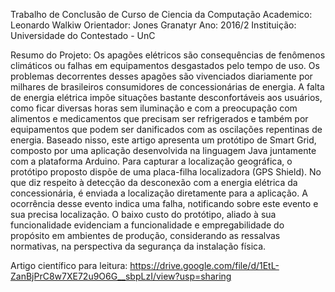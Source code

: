 Trabalho de Conclusão de Curso de Ciencia da Computação
Academico: Leonardo Walkiw
Orientador: Jones Granatyr
Ano: 2016/2
Instituição: Universidade do Contestado - UnC

Resumo do Projeto:
Os apagões elétricos são consequências de fenômenos climáticos ou falhas  em  equipamentos  desgastados  pelo  tempo  de  uso.  Os  problemas decorrentes  desses  apagões  são  vivenciados  diariamente  por  milhares  de brasileiros  consumidores  de  concessionárias  de  energia.  A  falta  de  energia elétrica  impõe  situações  bastante  desconfortáveis  aos  usuários,  como  ficar diversas  horas  sem  iluminação  e  com  a  preocupação  com  alimentos  e medicamentos que precisam ser refrigerados e também por equipamentos que podem  ser  danificados  com  as  oscilações  repentinas  de  energia.  Baseado nisso,  este artigo  apresenta um  protótipo  de  Smart Grid,  composto  por  uma aplicação  desenvolvida  na  linguagem  Java  juntamente  com  a  plataforma Arduino. Para capturar a localização geográfica, o protótipo proposto dispõe de uma placa-filha localizadora (GPS Shield). No que diz respeito à detecção da  desconexão  com  a  energia  elétrica  da  concessionária,  é  enviada  a localização  diretamente  para  a  aplicação.  A  ocorrência desse  evento  indica uma  falha, notificando  sobre este  evento  e  sua  precisa  localização.  O  baixo custo do protótipo, aliado à sua funcionalidade evidenciam a funcionalidade e empregabilidade  do  propósito  em  ambientes  de  produção,  considerando  as ressalvas normativas, na perspectiva da segurança da instalação física.

Artigo científico para leitura: 
https://drive.google.com/file/d/1EtL-ZanBjPrC8w7XE72u9O6G__sbpLzI/view?usp=sharing
